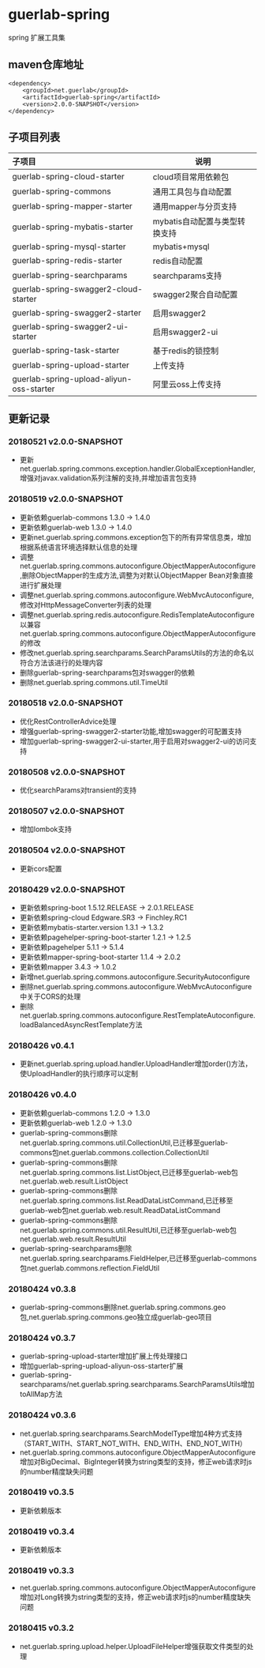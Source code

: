 # guerlab-spring

spring 扩展工具集

## maven仓库地址

```
<dependency>
	<groupId>net.guerlab</groupId>
	<artifactId>guerlab-spring</artifactId>
	<version>2.0.0-SNAPSHOT</version>
</dependency>
```

## 子项目列表

|子项目|说明|
|:--|--|
|guerlab-spring-cloud-starter|cloud项目常用依赖包|
|guerlab-spring-commons|通用工具包与自动配置|
|guerlab-spring-mapper-starter|通用mapper与分页支持|
|guerlab-spring-mybatis-starter|mybatis自动配置与类型转换支持|
|guerlab-spring-mysql-starter|mybatis+mysql|
|guerlab-spring-redis-starter|redis自动配置|
|guerlab-spring-searchparams|searchparams支持|
|guerlab-spring-swagger2-cloud-starter|swagger2聚合自动配置|
|guerlab-spring-swagger2-starter|启用swagger2|
|guerlab-spring-swagger2-ui-starter|启用swagger2-ui|
|guerlab-spring-task-starter|基于redis的锁控制|
|guerlab-spring-upload-starter|上传支持|
|guerlab-spring-upload-aliyun-oss-starter|阿里云oss上传支持|

## 更新记录

### 20180521 v2.0.0-SNAPSHOT

- 更新net.guerlab.spring.commons.exception.handler.GlobalExceptionHandler,增强对javax.validation系列注解的支持,并增加语言包支持

### 20180519 v2.0.0-SNAPSHOT

- 更新依赖guerlab-commons 1.3.0 -> 1.4.0
- 更新依赖guerlab-web 1.3.0 -> 1.4.0
- 更新net.guerlab.spring.commons.exception包下的所有异常信息类，增加根据系统语言环境选择默认信息的处理
- 调整net.guerlab.spring.commons.autoconfigure.ObjectMapperAutoconfigure,删除ObjectMapper的生成方法,调整为对默认ObjectMapper Bean对象直接进行扩展处理
- 调整net.guerlab.spring.commons.autoconfigure.WebMvcAutoconfigure,修改对HttpMessageConverter列表的处理
- 调整net.guerlab.spring.redis.autoconfigure.RedisTemplateAutoconfigure以兼容net.guerlab.spring.commons.autoconfigure.ObjectMapperAutoconfigure的修改
- 修改net.guerlab.spring.searchparams.SearchParamsUtils的方法的命名以符合方法该进行的处理内容
- 删除guerlab-spring-searchparams包对swagger的依赖
- 删除net.guerlab.spring.commons.util.TimeUtil

### 20180518 v2.0.0-SNAPSHOT

- 优化RestControllerAdvice处理
- 增强guerlab-spring-swagger2-starter功能,增加swagger的可配置支持
- 增加guerlab-spring-swagger2-ui-starter,用于启用对swagger2-ui的访问支持

### 20180508 v2.0.0-SNAPSHOT

- 优化searchParams对transient的支持

### 20180507 v2.0.0-SNAPSHOT

- 增加lombok支持

### 20180504 v2.0.0-SNAPSHOT

- 更新cors配置

### 20180429 v2.0.0-SNAPSHOT

- 更新依赖spring-boot 1.5.12.RELEASE -> 2.0.1.RELEASE
- 更新依赖spring-cloud Edgware.SR3 -> Finchley.RC1
- 更新依赖mybatis-starter.version 1.3.1 -> 1.3.2
- 更新依赖pagehelper-spring-boot-starter 1.2.1 -> 1.2.5
- 更新依赖pagehelper 5.1.1 -> 5.1.4
- 更新依赖mapper-spring-boot-starter 1.1.4 -> 2.0.2
- 更新依赖mapper 3.4.3 -> 1.0.2
- 新增net.guerlab.spring.commons.autoconfigure.SecurityAutoconfigure
- 删除net.guerlab.spring.commons.autoconfigure.WebMvcAutoconfigure中关于CORS的处理
- 删除net.guerlab.spring.commons.autoconfigure.RestTemplateAutoconfigure.loadBalancedAsyncRestTemplate方法

### 20180426 v0.4.1

- 更新net.guerlab.spring.upload.handler.UploadHandler增加order()方法，使UploadHandler的执行顺序可以定制

### 20180426 v0.4.0

- 更新依赖guerlab-commons 1.2.0 -> 1.3.0
- 更新依赖guerlab-web 1.2.0 -> 1.3.0
- guerlab-spring-commons删除net.guerlab.spring.commons.util.CollectionUtil,已迁移至guerlab-commons包net.guerlab.commons.collection.CollectionUtil
- guerlab-spring-commons删除net.guerlab.spring.commons.list.ListObject,已迁移至guerlab-web包net.guerlab.web.result.ListObject
- guerlab-spring-commons删除net.guerlab.spring.commons.list.ReadDataListCommand,已迁移至guerlab-web包net.guerlab.web.result.ReadDataListCommand
- guerlab-spring-commons删除net.guerlab.spring.commons.util.ResultUtil,已迁移至guerlab-web包net.guerlab.web.result.ResultUtil
- guerlab-spring-searchparams删除net.guerlab.spring.searchparams.FieldHelper,已迁移至guerlab-commons包net.guerlab.commons.reflection.FieldUtil

### 20180424 v0.3.8

- guerlab-spring-commons删除net.guerlab.spring.commons.geo包,net.guerlab.spring.commons.geo独立成guerlab-geo项目

### 20180424 v0.3.7

- guerlab-spring-upload-starter增加扩展上传处理接口
- 增加guerlab-spring-upload-aliyun-oss-starter扩展
- guerlab-spring-searchparams/net.guerlab.spring.searchparams.SearchParamsUtils增加toAllMap方法

### 20180424 v0.3.6

- net.guerlab.spring.searchparams.SearchModelType增加4种方式支持（START_WITH、START_NOT_WITH、END_WITH、END_NOT_WITH）
- net.guerlab.spring.commons.autoconfigure.ObjectMapperAutoconfigure增加对BigDecimal、BigInteger转换为string类型的支持，修正web请求时js的number精度缺失问题

### 20180419 v0.3.5

-  更新依赖版本

### 20180419 v0.3.4

-  更新依赖版本

### 20180419 v0.3.3

- net.guerlab.spring.commons.autoconfigure.ObjectMapperAutoconfigure增加对Long转换为string类型的支持，修正web请求时js的number精度缺失问题

### 20180415 v0.3.2

- net.guerlab.spring.upload.helper.UploadFileHelper增强获取文件类型的处理